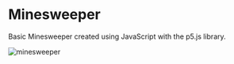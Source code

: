 # Minesweeper

Basic Minesweeper created using JavaScript with the p5.js library.

![minesweeper](https://media.giphy.com/media/pXvdbpYFO6zFQJak1p/giphy.gif)
